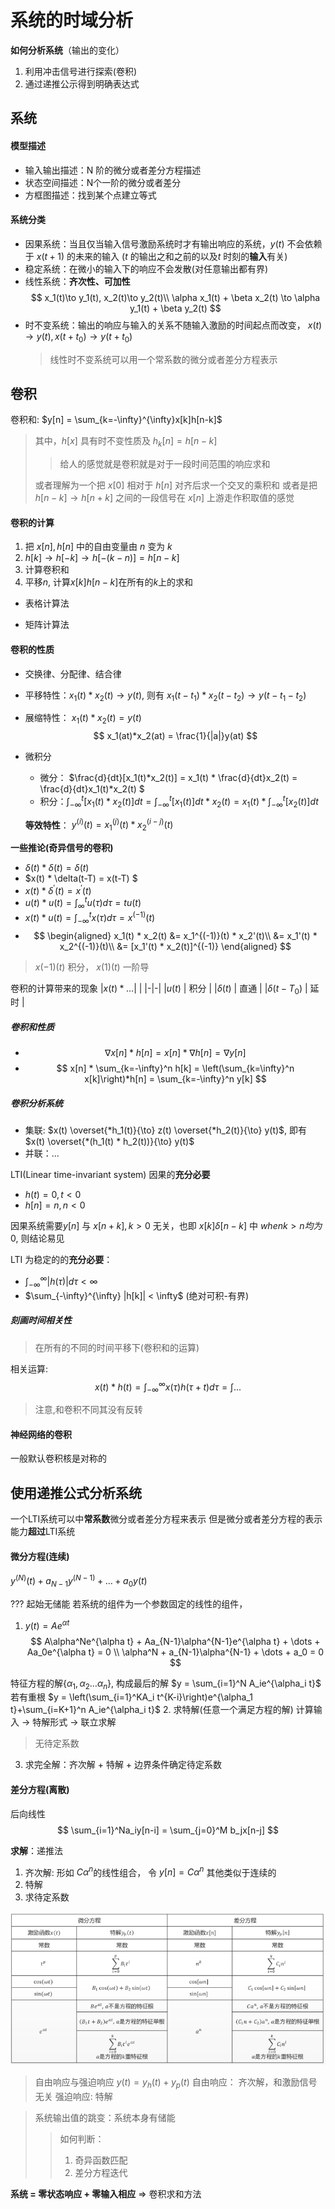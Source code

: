 # 系统的时域分析

**如何分析系统**（输出的变化）
1. 利用冲击信号进行探索(卷积)
2. 通过递推公示得到明确表达式

## 系统

#### 模型描述

- 输入输出描述：N 阶的微分或者差分方程描述
- 状态空间描述：N个一阶的微分或者差分
- 方框图描述：找到某个点建立等式

#### 系统分类

- 因果系统：当且仅当输入信号激励系统时才有输出响应的系统，$y(t)$ 不会依赖于 $x(t+1)$ 的未来的输入 ($t$ 的输出之和之前的以及$t$ 时刻的**输入**有关)
- 稳定系统：在微小的输入下的响应不会发散(对任意输出都有界)
- 线性系统：**齐次性、可加性**
    $$
        x_1(t)\to y_1(t), x_2(t)\to y_2(t)\\
        \alpha x_1(t) + \beta x_2(t) \to \alpha y_1(t) + \beta y_2(t)
    $$
- 时不变系统：输出的响应与输入的关系不随输入激励的时间起点而改变， $x(t) \to y(t), x(t+t_0) \to y(t+t_0)$
    > 线性时不变系统可以用一个常系数的微分或者差分方程表示

## 卷积

卷积和: $y[n] = \sum_{k=-\infty}^{\infty}x[k]h[n-k]$ 
> 其中，$h[x]$ 具有时不变性质及 $h_k[n] = h[n - k]$
>> 给人的感觉就是卷积就是对于一段时间范围的响应求和
>
> 或者理解为一个把 $x[0]$ 相对于 $h[n]$ 对齐后求一个交叉的乘积和 
> 或者是把 $h[n-k]\to h[n+k]$ 之间的一段信号在 $x[n]$ 上游走作积取值的感觉

#### 卷积的计算

1. 把 $x[n], h[n]$ 中的自由变量由 $n$ 变为 $k$
2. $h[k] \to h[-k] \to h[-(k-n)] = h[n-k]$
3. 计算卷积和
4. 平移$n$, 计算$x[k]h[n-k]$在所有的$k$上的求和

- 表格计算法

- 矩阵计算法

#### 卷积的性质

- 交换律、分配律、结合律
- 平移特性：$x_1(t) * x_2(t) \to y(t)$, 则有 $x_1(t-t_1)*x_2(t-t_2) \to y(t -t_1-t_2)$
- 展缩特性： $x_1(t) * x_2(t) = y(t)$
  $$
    x_1(at)*x_2(at) = \frac{1}{|a|}y(at)
  $$
- 微积分
  - 微分： $\frac{d}{dt}[x_1(t)*x_2(t)] = x_1(t) * \frac{d}{dt}x_2(t) = \frac{d}{dt}x_1(t)*x_2(t) $ 
  - 积分：$\int_{-\infty}^{t}[x_1(t) * x_2(t)]dt = \int_{-\infty}^{t}[x_1(t)]dt*x_2(t) = x_1(t)*\int_{-\infty}^{t}[x_2(t)]dt$

  **等效特性**： $y^{(i)}(t) = x_1^{(j)}(t) * x_2^{(i-j)}(t)$

**一些推论(奇异信号的卷积)**

- $\delta(t) * \delta(t) = \delta(t)$
- $x(t) * \delta(t-T) = x(t-T) $
- $x(t) * \delta^{'}(t) = x^{'}(t)$
- $u(t) * u(t) = \int_{\infty}^tu(\tau)d\tau = tu(t)$ 
- $x(t) * u(t) = \int_{-\infty}^tx(\tau)d\tau = x^{(-1)}(t)$
- 
  $$
    \begin{aligned}
      x_1(t) * x_2(t) &= x_1^{(-1)}(t) * x_2'(t)\\
        &= x_1'(t) * x_2^{(-1)}(t)\\
        &= [x_1'(t) * x_2(t)]^{(-1)}
    \end{aligned}
  $$
  
> $x(-1)(t)$ 积分， $x(1)(t)$ 一阶导


卷积的计算带来的现象
|$x(t) * \dots$| |
|-|-|
|$u(t)$ | 积分 |
|$\delta(t)$ | 直通 |
|$\delta(t-T_0)$ | 延时 |

##### 卷积和性质

- $$
    \nabla x[n] * h[n] = x[n] * \nabla h[n] = \nabla y[n]
  $$
- $$
    x[n] * \sum_{k=-\infty}^n h[k] = \left(\sum_{k=\infty}^n x[k]\right)*h[n] = \sum_{k=-\infty}^n y[k]
  $$

##### 卷积分析系统

- 集联: $x(t) \overset{*h_1(t)}{\to} z(t) \overset{*h_2(t)}{\to} y(t)$, 即有 $x(t) \overset{*(h_1(t) * h_2(t))}{\to} y(t)$
- 并联：...

LTI(Linear time-invariant system) 因果的**充分必要**
  - $h(t) = 0,\, t<0$
  - $h[n] = n,\, n<0$

因果系统需要$y[n]$ 与 $x[n + k],\, k > 0$ 无关，也即 $x[k]\delta[n-k]$ 中 $when k > n 均为 0$, 则结论易见

LTI 为稳定的的**充分必要**：
  - $\int_{-\infty}^{\infty} |h(\tau)| d\tau < \infty$
  - $\sum_{-\infty}^{\infty} |h[k]| < \infty$
  (绝对可积-有界)


##### 刻画时间相关性

> 在所有的不同的时间平移下(卷积和的运算)

相关运算:
$$
  x(t) * h(t) = \int_{-\infty}^{\infty}x(\tau)h(\tau+t)d\tau = \int...
$$

> 注意,和卷积不同其没有反转

#### 神经网络的卷积

一般默认卷积核是对称的

## 使用递推公式分析系统

一个LTI系统可以中**常系数**微分或者差分方程来表示
但是微分或者差分方程的表示能力**超过**LTI系统

#### 微分方程(连续)

$y^{(N)}(t) + a_{N-1}y^{(N-1)} + \dots + a_0y(t)$

??? 起始无储能
若系统的组件为一个参数固定的线性的组件，

1. $y(t) = Ae^{\alpha t}$
  $$
    A\alpha^Ne^{\alpha t} + Aa_{N-1}\alpha^{N-1}e^{\alpha t} + \dots + Aa_0e^{\alpha t} = 0 \\
    \alpha^N + a_{N-1}\alpha^{N-1} + \dots + a_0 = 0
  $$
  
  特征方程的解$\{\alpha_1, \alpha_2\dots \alpha_n \}$, 构成最后的解 $y = \sum_{i=1}^N A_ie^{\alpha_i t}$
  若有重根 $y = \left(\sum_{i=1}^KA_i t^{K-i}\right)e^{\alpha_1 t}+\sum_{i=K+1}^n A_ie^{\alpha_i t}$
2. 求特解(任意一个满足方程的解)
  计算输入 $\to$ 特解形式 $\to$ 联立求解
    
  > 无待定系数
3. 求完全解：齐次解 + 特解 + 边界条件确定待定系数

#### 差分方程(离散)

后向线性
$$
  \sum_{i=1}^Na_iy[n-i] = \sum_{j=0}^M b_jx[n-j]
$$

**求解**：递推法

1. 齐次解: 形如 $C\alpha^n$的线性组合， 令 $y[n] = C\alpha^{n}$
  其他类似于连续的
2. 特解
3. 求待定系数

![特解表格](img/TDA1.png)

> 自由响应与强迫响应 $y(t) = y_h(t) + y_p(t)$
> 自由响应： 齐次解，和激励信号无关
> 强迫响应: 特解

> 系统输出值的跳变：系统本身有储能
>> 如何判断：
>> 1. 奇异函数匹配
>> 2. 差分方程迭代


**系统 = 零状态响应 + 零输入相应** $\Rightarrow$ 卷积求和方法


